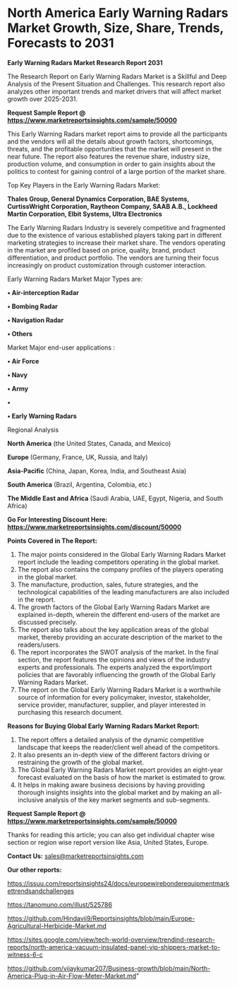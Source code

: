 # North America Early Warning Radars Market Growth, Size, Share, Trends, Forecasts to 2031

<strong>Early Warning Radars Market Research Report 2031</strong>

The Research Report on Early Warning Radars Market is a Skillful and Deep Analysis of the Present Situation and Challenges. This research report also analyzes other important trends and market drivers that will affect market growth over 2025-2031.

<strong>Request Sample Report @ <a href=https://www.marketreportsinsights.com/sample/50000>https://www.marketreportsinsights.com/sample/50000</a></strong>

This Early Warning Radars market report aims to provide all the participants and the vendors will all the details about growth factors, shortcomings, threats, and the profitable opportunities that the market will present in the near future. The report also features the revenue share, industry size, production volume, and consumption in order to gain insights about the politics to contest for gaining control of a large portion of the market share.

Top Key Players in the Early Warning Radars Market:

<strong>Thales Group, General Dynamics Corporation, BAE Systems, CurtissWright Corporation, Raytheon Company, SAAB A.B., Lockheed Martin Corporation, Elbit Systems, Ultra Electronics</strong>

The Early Warning Radars Industry is severely competitive and fragmented due to the existence of various established players taking part in different marketing strategies to increase their market share. The vendors operating in the market are profiled based on price, quality, brand, product differentiation, and product portfolio. The vendors are turning their focus increasingly on product customization through customer interaction.

Early Warning Radars Market Major Types are:

<strong>•  Air-interception Radar

•  Bombing Radar

•  Navigation Radar

•  Others</strong>

Market Major end-user applications :

<strong>•  Air Force

•  Navy

•  Army

•  

•  Early Warning Radars</strong>

Regional Analysis

</u><strong><b>North America</b></strong> (the United States, Canada, and Mexico)

<strong><b>Europe </b></strong>(Germany, France, UK, Russia, and Italy)

<strong><b>Asia-Pacific</b></strong> (China, Japan, Korea, India, and Southeast Asia)

<strong><b>South America</b></strong> (Brazil, Argentina, Colombia, etc.)

<strong><b>The Middle East and Africa</b></strong> (Saudi Arabia, UAE, Egypt, Nigeria, and South Africa)

<strong>Go For Interesting Discount Here: <a href=https://www.marketreportsinsights.com/discount/50000>https://www.marketreportsinsights.com/discount/50000</a></strong>

<strong>Points Covered in The Report:</strong>
<ol>
  <li>The major points considered in the Global Early Warning Radars Market report include the leading competitors operating in the global market.</li>
  <li>The report also contains the company profiles of the players operating in the global market.</li>
  <li>The manufacture, production, sales, future strategies, and the technological capabilities of the leading manufacturers are also included in the report.</li>
  <li>The growth factors of the Global Early Warning Radars Market are explained in-depth, wherein the different end-users of the market are discussed precisely.</li>
  <li>The report also talks about the key application areas of the global market, thereby providing an accurate description of the market to the readers/users.</li>
  <li>The report incorporates the SWOT analysis of the market. In the final section, the report features the opinions and views of the industry experts and professionals. The experts analyzed the export/import policies that are favorably influencing the growth of the Global Early Warning Radars Market.</li>
  <li>The report on the Global Early Warning Radars Market is a worthwhile source of information for every policymaker, investor, stakeholder, service provider, manufacturer, supplier, and player interested in purchasing this research document.</li>
</ol>
<strong>Reasons for Buying Global Early Warning Radars Market Report:</strong>

<ol>
  <li>The report offers a detailed analysis of the dynamic competitive landscape that keeps the reader/client well ahead of the competitors.</li>
  <li>It also presents an in-depth view of the different factors driving or restraining the growth of the global market.</li>
  <li>The Global Early Warning Radars Market report provides an eight-year forecast evaluated on the basis of how the market is estimated to grow.</li>
  <li>It helps in making aware business decisions by having providing thorough insights insights into the global market and by making an all-inclusive analysis of the key market segments and sub-segments.</li>
</ol>
<strong>Request Sample Report @ <a href=https://www.marketreportsinsights.com/sample/50000>https://www.marketreportsinsights.com/sample/50000</a></strong>


Thanks for reading this article; you can also get individual chapter wise section or region wise report version like Asia, United States, Europe.

<strong>Contact Us:</strong>
sales@marketreportsinsights.com

<strong>Our other reports:</strong>

<a href=https://issuu.com/reportsinsights24/docs/europewirebonderequipmentmarkettrendsandchallenges>https://issuu.com/reportsinsights24/docs/europewirebonderequipmentmarkettrendsandchallenges</a>

<a href=https://tanomuno.com/illust/525786>https://tanomuno.com/illust/525786</a>

<a href=https://github.com/Hindavii9/Reportsinsights/blob/main/Europe-Agricultural-Herbicide-Market.md>https://github.com/Hindavii9/Reportsinsights/blob/main/Europe-Agricultural-Herbicide-Market.md</a>

<a href=https://sites.google.com/view/tech-world-overview/trendind-research-reports/north-america-vacuum-insulated-panel-vip-shippers-market-to-witness-6-c>https://sites.google.com/view/tech-world-overview/trendind-research-reports/north-america-vacuum-insulated-panel-vip-shippers-market-to-witness-6-c</a>

<a href=https://github.com/vijaykumar207/Business-growth/blob/main/North-America-Plug-in-Air-Flow-Meter-Market.md>https://github.com/vijaykumar207/Business-growth/blob/main/North-America-Plug-in-Air-Flow-Meter-Market.md</a>"

